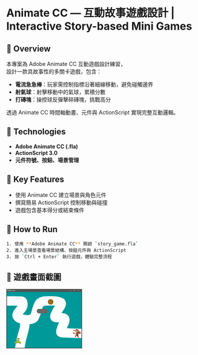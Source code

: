 # Animate CC — 互動故事遊戲設計 | Interactive Story-based Mini Games


## 📌 Overview
本專案為 Adobe Animate CC 互動遊戲設計練習，  
設計一款具故事性的多關卡遊戲，包含：
- **電流急急棒**：玩家需控制指標沿著細線移動，避免碰觸邊界
- **射氣球**：射擊移動中的氣球，累積分數
- **打磚塊**：操控球反彈擊碎磚塊，挑戰高分

透過 Animate CC 時間軸動畫、元件與 ActionScript 實現完整互動邏輯。

## 🧰 Technologies
- **Adobe Animate CC (.fla)**
- **ActionScript 3.0**
- **元件符號、按鈕、場景管理**


## 🎯 Key Features
- 使用 Animate CC 建立場景與角色元件
- 撰寫簡易 ActionScript 控制移動與碰撞
- 遊戲包含基本得分或結束條件


## 📂 How to Run
```bash
1. 使用 **Adobe Animate CC** 開啟 `story_game.fla`
2. 進入主場景查看場景結構、按鈕元件與 ActionScript
3. 按 `Ctrl + Enter` 執行遊戲，體驗完整流程
```


## 📸 遊戲畫面截圖

<img src="images/wire_game.png" width="200"/>